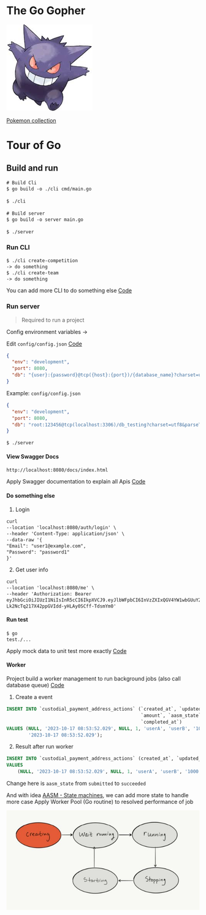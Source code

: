 # The Go Gopher

![alt text](fandom.jpeg) 

[Pokemon collection](https://www.flaticon.com/packs/pokemon-go)

# Tour of Go

## Build and run

 ```
 # Build Cli
 $ go build -o ./cli cmd/main.go
 
 $ ./cli
 
 # Build server
 $ go build -o server main.go
 
 $ ./server
 ```   

### Run CLI

```
$ ./cli create-competition 
-> do something
$ ./cli create-team
-> do something
```
You can add more CLI to do something else
[Code](https://github.com/0xhoang/go-kit/blob/master/cmd/data/root.go#L13)


### Run server

> Required to run a project

Config environment variables ->

Edit `config/config.json` [Code](https://github.com/0xhoang/go-kit/blob/master/config/config.json)

```json
{
  "env": "development",
  "port": 8080,
  "db": "{user}:{password}@tcp({host}:{port})/{database_name}?charset=utf8&parseTime=True&charset=utf8mb4&collation=utf8mb4_unicode_ci"
}
```

Example:
```config/config.json```

```json
{
  "env": "development",
  "port": 8080,
  "db": "root:123456@tcp(localhost:3306)/db_testing?charset=utf8&parseTime=True&charset=utf8mb4&collation=utf8mb4_unicode_ci"
}
```

```
$ ./server
``` 

#### View Swagger Docs

```
http://localhost:8080/docs/index.html
```
Apply Swagger documentation to explain all Apis [Code](https://github.com/0xhoang/go-kit/blob/master/docs/docs.go)

#### Do something else

1. Login

```azure
curl
--location 'localhost:8080/auth/login' \
--header 'Content-Type: application/json' \
--data-raw '{
"Email": "user1@example.com",
"Password": "password1"
}'
```

2. Get user info

```azure
curl
--location 'localhost:8080/me' \
--header 'Authorization: Bearer eyJhbGciOiJIUzI1NiIsInR5cCI6IkpXVCJ9.eyJlbWFpbCI6InVzZXIxQGV4YW1wbGUuY29tIiwiZXhwIjoxNjk4MTI5NzY4LCJpZCI6MSwibmFtZSI6Ikp1c3R1cyIsIm9yaWdfaWF0IjoxNjk3NTI0OTY4fQ.0Rw-Lk2NcTq217X42ppGVIdd-yHLAy0SCff-TdsmYm0'
```

#### Run test

```azure
$ go
test./...
```

Apply mock data to unit test more exactly [Code](https://github.com/0xhoang/go-kit/blob/master/services/users_test.go)


#### Worker

Project build a worker management to run background jobs (also call database queue) [Code](https://github.com/0xhoang/go-kit/blob/master/task/eventservice.go)

1. Create a event

```sql
INSERT INTO `custodial_payment_address_actions` (`created_at`, `updated_at`, `deleted_at`, `entity_id`, `from`, `to`,
                                                 `amount`, `aasm_state`, `stage_status`, `error`, `err_count`,
                                                 `completed_at`)
VALUES (NULL, '2023-10-17 08:53:52.029', NULL, 1, 'userA', 'userB', '1000', 'submitted', 0, NULL, 0,
        '2023-10-17 08:53:52.029');
```

2. Result after run worker

```sql
INSERT INTO `custodial_payment_address_actions` (created_at`, `updated_at`, `deleted_at`, `entity_id`, `from`, `to`, `amount`, `aasm_state`, `stage_status`, `error`, `err_count`, `completed_at`)
VALUES
	(NULL, '2023-10-17 08:53:52.029', NULL, 1, 'userA', 'userB', '1000', 'succeeded', 0, NULL, 0, '2023-10-17 08:53:52.029');
```

Change here is `aasm_state` from `submitted` to `succeeded`

And with idea [AASM - State machines](https://github.com/aasm/aasm), we can add more state to handle more case
Apply Worker Pool (Go routine) to resolved performance of job


![alt text](state.jpg) 


  